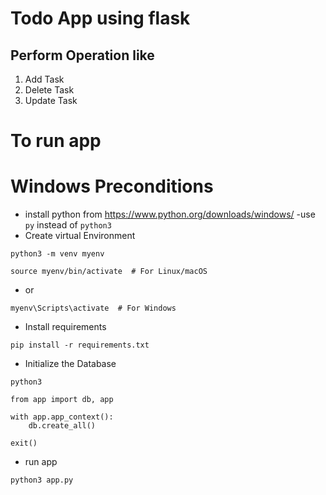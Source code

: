# Todo App using flask
## Perform Operation like
1. Add Task
2. Delete Task
3. Update Task

# To run app
# Windows Preconditions
- install python from https://www.python.org/downloads/windows/
-use `py` instead of `python3`
- Create virtual Environment
```
python3 -m venv myenv
```
```
source myenv/bin/activate  # For Linux/macOS
```
- or
```
myenv\Scripts\activate  # For Windows
```
- Install requirements
```
pip install -r requirements.txt
```
- Initialize the Database
```
python3
```
```
from app import db, app

with app.app_context():
    db.create_all()
```

```
exit()
```

- run app
```
python3 app.py
```
